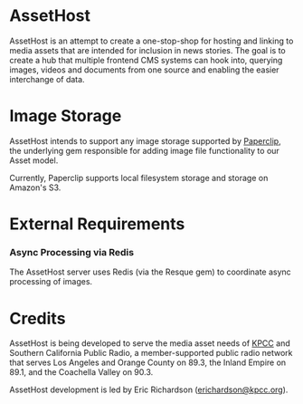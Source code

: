 # AssetHost

AssetHost is an attempt to create a one-stop-shop for hosting and linking 
to media assets that are intended for inclusion in news stories.  The goal is 
to create a hub that multiple frontend CMS systems can hook into, querying 
images, videos and documents from one source and enabling the easier 
interchange of data.

# Image Storage

AssetHost intends to support any image storage supported by 
[Paperclip](https://github.com/thoughtbot/paperclip), the underlying gem 
responsible for adding image file functionality to our Asset model.

Currently, Paperclip supports local filesystem storage and storage on 
Amazon's S3.

# External Requirements

### Async Processing via Redis

The AssetHost server uses Redis (via the Resque gem) to coordinate async 
processing of images.

# Credits

AssetHost is being developed to serve the media asset needs of [KPCC](http://kpcc.org) 
and Southern California Public Radio, a member-supported public radio network that 
serves Los Angeles and Orange County on 89.3, the Inland Empire on 89.1, and the 
Coachella Valley on 90.3.

AssetHost development is led by Eric Richardson (<erichardson@kpcc.org>).
